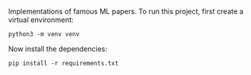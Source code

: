 Implementations of famous ML papers. To run this project, first create a virtual environment:

```
python3 -m venv venv
```

Now install the dependencies:

```
pip install -r requirements.txt
```

